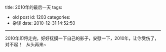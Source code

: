 title: 2010年的最后一天
tags:
  - old post
id: 1203
categories:
  - 杂谈
date: 2010-12-31 14:52:50
---

2010年即将走完，好好抚摸一下自己的影子，安慰一下，2010年，让你受伤了，对不起！
<wbr /> <wbr /> 从头再来~
